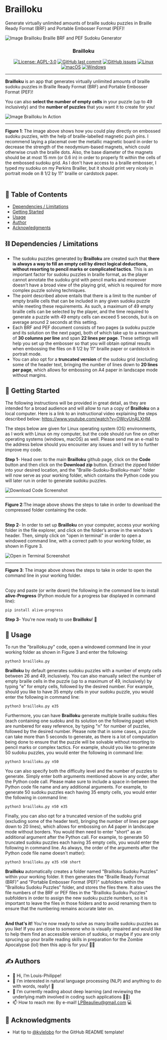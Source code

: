 # Brailloku
Generate virtually unlimited amounts of braille sudoku puzzles in Braille Ready Format (BRF) and Portable Embosser Format (PEF)!

![Image Brailloku Braille BRF and PEF Sudoku Generator](https://github.com/LPBeaulieu/Braille-Sudoku-Brailloku/blob/main/Brailloku%20Braille%20BRF%20and%20PEF%20Sudoku%20Generator.jpg)
<h3 align="center">Brailloku</h3>
<div align="center">
  
[![License: AGPL-3.0](https://img.shields.io/badge/License-AGPLv3.0-brightgreen.svg)](https://github.com/LPBeaulieu/Braille-Sudoku-Brailloku/blob/main/LICENSE)
[![GitHub last commit](https://img.shields.io/github/last-commit/LPBeaulieu/Braille-Sudoku-Brailloku)](https://github.com/LPBeaulieu/Braille-Sudoku-Brailloku)
[![GitHub issues](https://img.shields.io/github/issues/LPBeaulieu/Braille-Sudoku-Brailloku)](https://github.com/LPBeaulieu/Braille-Sudoku-Brailloku)
[![Linux](https://svgshare.com/i/Zhy.svg)](https://svgshare.com/i/Zhy.svg)
[![macOS](https://svgshare.com/i/ZjP.svg)](https://svgshare.com/i/ZjP.svg)
[![Windows](https://svgshare.com/i/ZhY.svg)](https://svgshare.com/i/ZhY.svg)

</div>

---

<p align="left"> <b>Brailloku</b> is an app that generates virtually unlimited amounts of braille sudoku puzzles in Braille Ready Format (BRF) and Portable Embosser Format (PEF)!</p>
<p align="left"> You can also <b>select the number of empty cells</b> in your puzzle (up to 49 inclusively) and the <b>number of puzzles</b> that you want it to create for you! 
     <br> 
     
![Image Brailloku In Action](https://github.com/LPBeaulieu/Braille-Sudoku-Brailloku/blob/main/Brailloku%20In%20Action%20Snapshot.jpg)<hr>
<b>Figure 1</b>: The image above shows how you could play directly on embossed sudoku puzzles, with the help of braille-labelled magnetic push pins. 
I recommend laying a placemat over the metallic magnetic board in order to decrease the strength of the neodymium-based magnets, which could 
otherwise crush the braille dots. Also, the base diameter of the magnets should be at most 15 mm (or 0.6 in) in order to properly fit within the cells of the embossed sudoku grid. As I don't have access to a braille embosser, I typed my sudoku on my Perkins Brailler, but it should print very nicely in portrait mode on 8 1/2 by 11" braille or cardstock paper.<br><br>
</p>

## 📝 Table of Contents
- [Dependencies / Limitations](#limitations)
- [Getting Started](#getting_started)
- [Usage](#usage)
- [Author](#author)
- [Acknowledgments](#acknowledgments)

## ⛓️ Dependencies / Limitations <a name = "limitations"></a>
- The sudoku puzzles generated by <b>Brailloku</b> are created such that <b>there is always a way to fill an empty cell by direct logical deductions, without resorting to pencil marks or complicated tactics</b>. This is an important factor for sudoku puzzles in braille format, as the player cannot annotate the sudoku grid with pencil marks and moreover doesn't have a broad view of the playing grid, which is required for more complex puzzle solving techniques. 
- The point described above entails that there is a limit to the number of empty braille cells that can be included in any given sudoku puzzle while meeting these requirements. As such, a maximum of 49 empty braille cells can be selected by the player, and the time required to generate a puzzle with 49 empty cells can exceed 5 seconds, but is on average around 2 seconds at this setting. 
- Each BRF and PEF document consists of two pages (a sudoku puzzle and its solution on the next page), both of which take up to a maximum of <b>30 columns per line</b> and span <b>22 lines per page</b>. These settings will help you set up the embosser so that you will obtain optimal results when embossing the files on 8 1/2 by 11" braille paper or cardstock in portrait mode.
- You can also opt for a <b>truncated version</b> of the sudoku grid (excluding some of the header text, bringing the number of lines down to <b>20 lines per page</b>, which allows for embossing on A4 paper in landscape mode without margins. 

## 🏁 Getting Started <a name = "getting_started"></a>

The following instructions will be provided in great detail, as they are intended for a broad audience and will
allow to run a copy of <b>Brailloku</b> on a local computer. Here is a link to an instructional video explaining the steps described below: https://www.youtube.com/watch?v=OWcyUnALXHM.

The steps below are given for Linux operating system (OS) environments, as I work with Linux on my computer, but the code should run fine on other operating systems (windows, macOS) as well. Please send me an e-mail to the address below should you encounter any issues and I will try to further improve my code.

<b>Step 1</b>- Head over to the main <b>Brailloku</b> github page, click on the <b>Code</b> button and then click on the <b>Download zip</b> button.
Extract the zipped folder into your desired location, and the "Braille-Sudoku-Brailloku-main" folder will now serve as your working folder, which contains the Python code you will later run in order to generate sudoku puzzles.   

![Download Code Screenshot](https://github.com/LPBeaulieu/Braille-Sudoku-Brailloku/blob/main/Download%20Code%20Screenshot.jpg)<hr>
<b>Figure 2</b>:The image above shows the steps to take in order to download the compressed folder containing the code.<br><br>

<b>Step 2</b>- In order to set up <b>Brailloku</b> on your computer, access your working folder in the file explorer, and click on the folder’s arrow in the window’s header. Then, simply click on "open in terminal" in order to open a windowed command line, with a correct path to your working folder, as shown in Figure 3.

![Open in Terminal Screenshot](https://github.com/LPBeaulieu/Braille-Sudoku-Brailloku/blob/main/Open%20in%20Terminal%20Screenshot.jpg)<hr>
<b>Figure 3</b>: The image above shows the steps to take in order to open the command line in your working folder.<br><br>

 Copy and paste (or write down) the following in the command line to install <b>alive-Progress</b> (Python module for a progress bar displayed in command line): 
```
pip install alive-progress
```

<b>Step 3</b>- You're now ready to use <b>Brailloku</b>! 🎉


## 🎈 Usage <a name="usage"></a>

To run the "brailloku.py" code, open a windowed command line in your working folder as shown in Figure 3 and enter the following: 
```
python3 brailloku.py
```

<b>Brailloku</b> by default generates sudoku puzzles with a number of empty cells between 26 and 49, inclusively. You can also manually select the number of empty braille cells in the puzzle (up to a maximum of 49, inclusively) by typing "e" for empty cells, followed by the desired number. For example, should you like to have 35 empty cells in your sudoku puzzle, you would enter the following in command line:
```
python3 brailloku.py e35
```

Furthermore, you can have <b>Brailloku</b> generate multiple braille sudoku files (each containing one sudoku and its solution on the following page) which are numbered for easy reference, by typing "n" for number of puzzles, followed by the desired number. Please note that in some cases, a puzzle can take more than 5 seconds to generate, as there is a lot of computation being done to ensure that the puzzle will be solvable without resorting to pencil marks or complex tactics. For example, should you like to generate 50 sudoku puzzles, you would enter the following in command line:
```
python3 brailloku.py n50
```

You can also specify both the difficulty level and the number of puzzles to generate. Simply enter both arguments mentioned above in any order, after the Python code call. Please make sure to include a space in-between the Python code file name and any additional arguments. For example, to generate 50 sudoku puzzles each having 35 empty cells, you would enter the following in command line:
```
python3 brailloku.py n50 e35
```

Finally, you can also opt for a truncated version of the sudoku grid (excluding some of the header text), bringing the number of lines per page down to 20 lines), which allows for embossing on A4 paper in landscape mode without borders. You would then need to enter "short" as an additional argument after the Python call. For example, to generate 50 truncated sudoku puzzles each having 35 empty cells, you would enter the following in command line. As always, the order of the arguments after the Python code file name doesn't matter): 
```
python3 brailloku.py e35 n50 short
```

<b>Brailloku</b> automatically creates a folder named "Brailloku Sudoku Puzzles" within your working folder. It then generates the "Braille Ready Format (BRF)" and "Portable Embosser Format (PEF)" subfolders within the "Brailloku Sudoku Puzzles" folder, and stores the files there. It also uses the file numbers of the BRF or PEF files in the "Brailloku Sudoku Puzzles" subfolders in order to assign the new sudoku puzzle numbers, so it is important to leave the files in those folders and to avoid renaming them to ensure that the numbering remains accurate later on.

<br><b>And that's it!</b> You're now ready to solve as many braille sudoku puzzles as you like! If you are close to someone who is visually impaired and would like to help them find an accessible version of sudoku, or maybe if you are only sprucing up your braille reading skills in preparation for the Zombie Apocalypse (lol) then this app is for you! 🎉📖
  
  
## ✍️ Authors <a name = "author"></a>
- 👋 Hi, I’m Louis-Philippe!
- 👀 I’m interested in natural language processing (NLP) and anything to do with words, really! 📝
- 🌱 I’m currently reading about deep learning (and reviewing the underlying math involved in coding such applications 🧮😕)
- 📫 How to reach me: By e-mail! LPBeaulieu@gmail.com 💻


## 🎉 Acknowledgments <a name = "acknowledgments"></a>
- Hat tip to [@kylelobo](https://github.com/kylelobo) for the GitHub README template!




<!---
LPBeaulieu/LPBeaulieu is a ✨ special ✨ repository because its `README.md` (this file) appears on your GitHub profile.
You can click the Preview link to take a look at your changes.
--->
